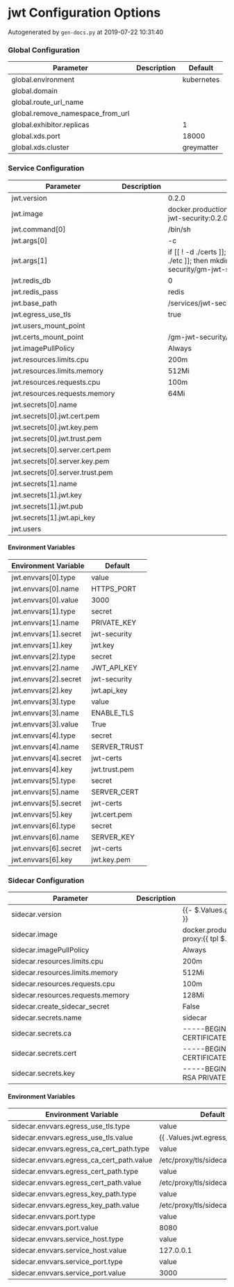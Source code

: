 # jwt Configuration Options

Autogenerated by `gen-docs.py` at 2019-07-22 10:31:40

### Global Configuration

|           Parameter            |Description| Default  |
|--------------------------------|-----------|----------|
|global.environment              |           |kubernetes|
|global.domain                   |           |          |
|global.route_url_name           |           |          |
|global.remove_namespace_from_url|           |          |
|global.exhibitor.replicas       |           |         1|
|global.xds.port                 |           |     18000|
|global.xds.cluster              |           |greymatter|

### Service Configuration

|           Parameter           |Description|                                                               Default                                                                |
|-------------------------------|-----------|--------------------------------------------------------------------------------------------------------------------------------------|
|jwt.version                    |           |0.2.0                                                                                                                                 |
|jwt.image                      |           |docker.production.deciphernow.com/deciphernow/gm-jwt-security:0.2.0                                                                   |
|jwt.command[0]                 |           |/bin/sh                                                                                                                               |
|jwt.args[0]                    |           |-c                                                                                                                                    |
|jwt.args[1]                    |           |if [[ ! -d ./certs ]]; then mkdir -p ./certs; fi && if [[ ! -d ./etc ]]; then mkdir -p ./certs; fi && /gm-jwt-security/gm-jwt-security|
|jwt.redis_db                   |           |0                                                                                                                                     |
|jwt.redis_pass                 |           |redis                                                                                                                                 |
|jwt.base_path                  |           |/services/jwt-security/0.2.0                                                                                                          |
|jwt.egress_use_tls             |           |true                                                                                                                                  |
|jwt.users_mount_point          |           |                                                                                                                                      |
|jwt.certs_mount_point          |           |/gm-jwt-security/certs                                                                                                                |
|jwt.imagePullPolicy            |           |Always                                                                                                                                |
|jwt.resources.limits.cpu       |           |200m                                                                                                                                  |
|jwt.resources.limits.memory    |           |512Mi                                                                                                                                 |
|jwt.resources.requests.cpu     |           |100m                                                                                                                                  |
|jwt.resources.requests.memory  |           |64Mi                                                                                                                                  |
|jwt.secrets[0].name            |           |                                                                                                                                      |
|jwt.secrets[0].jwt.cert.pem    |           |                                                                                                                                      |
|jwt.secrets[0].jwt.key.pem     |           |                                                                                                                                      |
|jwt.secrets[0].jwt.trust.pem   |           |                                                                                                                                      |
|jwt.secrets[0].server.cert.pem |           |                                                                                                                                      |
|jwt.secrets[0].server.key.pem  |           |                                                                                                                                      |
|jwt.secrets[0].server.trust.pem|           |                                                                                                                                      |
|jwt.secrets[1].name            |           |                                                                                                                                      |
|jwt.secrets[1].jwt.key         |           |                                                                                                                                      |
|jwt.secrets[1].jwt.pub         |           |                                                                                                                                      |
|jwt.secrets[1].jwt.api_key     |           |                                                                                                                                      |
|jwt.users                      |           |                                                                                                                                      |

#### Environment Variables

|Environment Variable |   Default   |
|---------------------|-------------|
|jwt.envvars[0].type  |value        |
|jwt.envvars[0].name  |HTTPS_PORT   |
|jwt.envvars[0].value |3000         |
|jwt.envvars[1].type  |secret       |
|jwt.envvars[1].name  |PRIVATE_KEY  |
|jwt.envvars[1].secret|jwt-security |
|jwt.envvars[1].key   |jwt.key      |
|jwt.envvars[2].type  |secret       |
|jwt.envvars[2].name  |JWT_API_KEY  |
|jwt.envvars[2].secret|jwt-security |
|jwt.envvars[2].key   |jwt.api_key  |
|jwt.envvars[3].type  |value        |
|jwt.envvars[3].name  |ENABLE_TLS   |
|jwt.envvars[3].value |True         |
|jwt.envvars[4].type  |secret       |
|jwt.envvars[4].name  |SERVER_TRUST |
|jwt.envvars[4].secret|jwt-certs    |
|jwt.envvars[4].key   |jwt.trust.pem|
|jwt.envvars[5].type  |secret       |
|jwt.envvars[5].name  |SERVER_CERT  |
|jwt.envvars[5].secret|jwt-certs    |
|jwt.envvars[5].key   |jwt.cert.pem |
|jwt.envvars[6].type  |secret       |
|jwt.envvars[6].name  |SERVER_KEY   |
|jwt.envvars[6].secret|jwt-certs    |
|jwt.envvars[6].key   |jwt.key.pem  |

### Sidecar Configuration

|            Parameter            |Description|                                          Default                                          |
|---------------------------------|-----------|-------------------------------------------------------------------------------------------|
|sidecar.version                  |           |{{- $.Values.global.jwt.sidecar.version \| default "0.8.0" }}                               |
|sidecar.image                    |           |docker.production.deciphernow.com/deciphernow/gm-proxy:{{ tpl $.Values.sidecar.version $ }}|
|sidecar.imagePullPolicy          |           |Always                                                                                     |
|sidecar.resources.limits.cpu     |           |200m                                                                                       |
|sidecar.resources.limits.memory  |           |512Mi                                                                                      |
|sidecar.resources.requests.cpu   |           |100m                                                                                       |
|sidecar.resources.requests.memory|           |128Mi                                                                                      |
|sidecar.create_sidecar_secret    |           |False                                                                                      |
|sidecar.secrets.name             |           |sidecar                                                                                    |
|sidecar.secrets.ca               |           |-----BEGIN CERTIFICATE----- ... -----END CERTIFICATE-----                                  |
|sidecar.secrets.cert             |           |-----BEGIN CERTIFICATE----- ... -----END CERTIFICATE-----                                  |
|sidecar.secrets.key              |           |-----BEGIN RSA PRIVATE KEY----- ... -----END RSA PRIVATE KEY-----                          |

#### Environment Variables

|          Environment Variable           |             Default             |
|-----------------------------------------|---------------------------------|
|sidecar.envvars.egress_use_tls.type      |value                            |
|sidecar.envvars.egress_use_tls.value     |{{ .Values.jwt.egress_use_tls }} |
|sidecar.envvars.egress_ca_cert_path.type |value                            |
|sidecar.envvars.egress_ca_cert_path.value|/etc/proxy/tls/sidecar/ca.crt    |
|sidecar.envvars.egress_cert_path.type    |value                            |
|sidecar.envvars.egress_cert_path.value   |/etc/proxy/tls/sidecar/server.crt|
|sidecar.envvars.egress_key_path.type     |value                            |
|sidecar.envvars.egress_key_path.value    |/etc/proxy/tls/sidecar/server.key|
|sidecar.envvars.port.type                |value                            |
|sidecar.envvars.port.value               |8080                             |
|sidecar.envvars.service_host.type        |value                            |
|sidecar.envvars.service_host.value       |127.0.0.1                        |
|sidecar.envvars.service_port.type        |value                            |
|sidecar.envvars.service_port.value       |3000                             |

